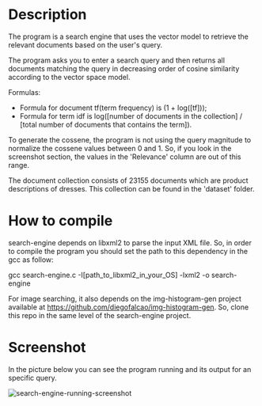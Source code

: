 Description
=============

The program is a search engine that uses the vector model to retrieve the relevant documents based on the user's query.

The program asks you to enter a search query and then returns all documents matching the query in decreasing order of cosine similarity according to the vector space model.

Formulas:
- Formula for document tf(term frequency) is (1 + log([tf]));
- Formula for term idf is log([number of documents in the collection] / [total number of documents that contains the term]).

To generate the cossene, the program is not using the query magnitude to normalize the cossene values between 0 and 1. So, if you look in the screenshot section, the values in the 'Relevance' column are out of this range.

The document collection consists of 23155 documents which are product descriptions of dresses. This collection can be found in the 'dataset' folder.

How to compile
=============

search-engine depends on libxml2 to parse the input XML file. So, in order to compile the program you should set the path to this dependency in the gcc as follow:

gcc search-engine.c -I[path_to_libxml2_in_your_OS] -lxml2 -o search-engine

For image searching, it also depends on the img-histogram-gen project available at https://github.com/diegofalcao/img-histogram-gen. So, clone this repo in the same level of the search-engine project.

Screenshot
=============

In the picture below you can see the program running and its output for an specific query.

![search-engine-running-screenshot](https://cloud.githubusercontent.com/assets/9353351/4945300/56b4e85a-6606-11e4-8c75-bf78d701d2a3.png)

